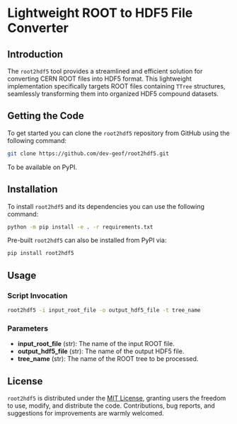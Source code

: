 # Lightweight ROOT to HDF5 File Converter

## Introduction

The `root2hdf5` tool provides a streamlined and efficient solution for converting CERN ROOT files into HDF5 format. This lightweight implementation specifically targets ROOT files containing `TTree` structures, seamlessly transforming them into organized HDF5 compound datasets.

## Getting the Code

To get started you can clone the `root2hdf5` repository from GitHub using the following command:
```bash
git clone https://github.com/dev-geof/root2hdf5.git
```

To be available on PyPI.

## Installation

To install `root2hdf5` and its dependencies you can use the following command:
```bash
python -m pip install -e . -r requirements.txt
```
Pre-built `root2hdf5` can also be installed from PyPI via:
```bash
pip install root2hdf5
```

## Usage

### Script Invocation

```bash
root2hdf5 -i input_root_file -o output_hdf5_file -t tree_name
```

### Parameters

- **input_root_file** (str): The name of the input ROOT file.
- **output_hdf5_file** (str): The name of the output HDF5 file.
- **tree_name** (str): The name of the ROOT tree to be processed.

## License

`root2hdf5` is distributed under the [MIT License](LICENSE), granting users the freedom to use, modify, and distribute the code. Contributions, bug reports, and suggestions for improvements are warmly welcomed.

